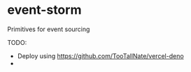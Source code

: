 # event-storm
Primitives for event sourcing

TODO:
- Deploy using https://github.com/TooTallNate/vercel-deno
- 